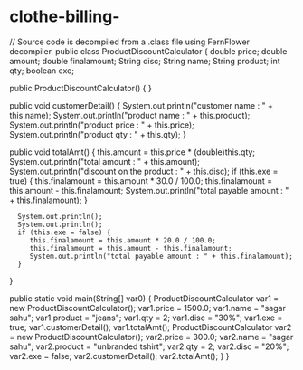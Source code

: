 # clothe-billing-

// Source code is decompiled from a .class file using FernFlower decompiler.
public class ProductDiscountCalculator {
   double price;
   double amount;
   double finalamount;
   String disc;
   String name;
   String product;
   int qty;
   boolean exe;

   public ProductDiscountCalculator() {
   }

   public void customerDetail() {
      System.out.println("customer name : " + this.name);
      System.out.println("product name : " + this.product);
      System.out.println("product  price : " + this.price);
      System.out.println("product qty : " + this.qty);
   }

   public void totalAmt() {
      this.amount = this.price * (double)this.qty;
      System.out.println("total amount : " + this.amount);
      System.out.println("discount on the product : " + this.disc);
      if (this.exe = true) {
         this.finalamount = this.amount * 30.0 / 100.0;
         this.finalamount = this.amount - this.finalamount;
         System.out.println("total payable amount : " + this.finalamount);
      }

      System.out.println();
      System.out.println();
      if (this.exe = false) {
         this.finalamount = this.amount * 20.0 / 100.0;
         this.finalamount = this.amount - this.finalamount;
         System.out.println("total payable amount : " + this.finalamount);
      }

   }

   public static void main(String[] var0) {
      ProductDiscountCalculator var1 = new ProductDiscountCalculator();
      var1.price = 1500.0;
      var1.name = "sagar sahu";
      var1.product = "jeans";
      var1.qty = 2;
      var1.disc = "30%";
      var1.exe = true;
      var1.customerDetail();
      var1.totalAmt();
      ProductDiscountCalculator var2 = new ProductDiscountCalculator();
      var2.price = 300.0;
      var2.name = "sagar sahu";
      var2.product = "unbranded  tshirt";
      var2.qty = 2;
      var2.disc = "20%";
      var2.exe = false;
      var2.customerDetail();
      var2.totalAmt();
   }
}
